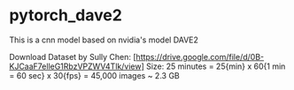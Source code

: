 # pytorch_dave2

This is a cnn model based on nvidia's model DAVE2

Download Dataset by Sully Chen: [https://drive.google.com/file/d/0B-KJCaaF7elleG1RbzVPZWV4Tlk/view] Size: 25 minutes = 25{min} x 60{1 min = 60 sec} x 30{fps} = 45,000 images ~ 2.3 GB
